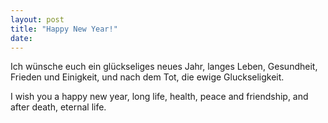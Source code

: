 ```yaml
---
layout: post
title: "Happy New Year!"
date:
---
```


Ich wünsche euch ein glückseliges neues Jahr, langes Leben, Gesundheit, Frieden und Einigkeit, und nach dem Tot, die ewige Gluckseligkeit.

I wish you a happy new year, long life, health, peace and friendship, and after death, eternal life.